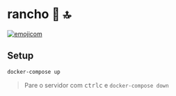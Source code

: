 # rancho :shopping_cart: :top:

[![emojicom](https://img.shields.io/badge/emojicom-%F0%9F%90%9B%20%F0%9F%86%95%20%F0%9F%92%AF%20%F0%9F%91%AE%20%F0%9F%86%98%20%F0%9F%92%A4-%23fff)](http://neni.dev/emojicom)

## Setup

```sh
docker-compose up
```

> Pare o servidor com <kbd>ctrl</kbd><kbd>c</kbd> e ``docker-compose down``
